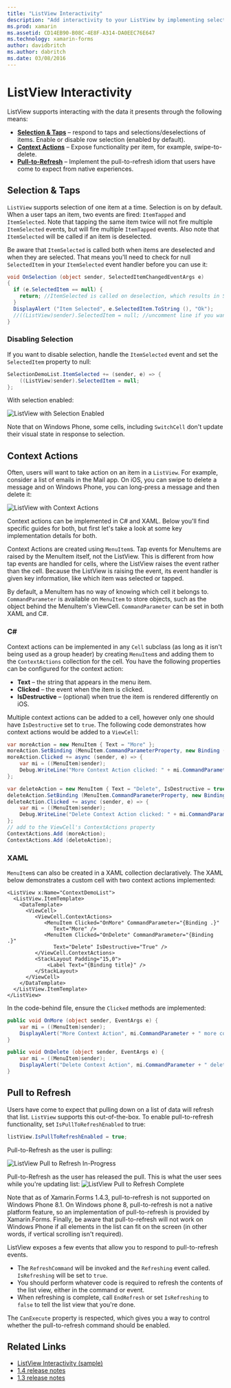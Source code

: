 ```yaml
---
title: "ListView Interactivity"
description: "Add interactivity to your ListView by implementing selections, swipe-to-delete, and pull-to-refresh."
ms.prod: xamarin
ms.assetid: CD14EB90-B08C-4E8F-A314-DA0EEC76E647
ms.technology: xamarin-forms
author: davidbritch
ms.author: dabritch
ms.date: 03/08/2016
---
```


# ListView Interactivity

ListView supports interacting with the data it presents through the following means:

- [**Selection & Taps**](#selectiontaps) &ndash; respond to taps and selections/deselections of items. Enable or disable row selection (enabled by default).
- [**Context Actions**](#Context_Actions) &ndash; Expose functionality per item, for example, swipe-to-delete.
- [**Pull-to-Refresh**](#Pull_to_Refresh) &ndash; Implement the pull-to-refresh idiom that users have come to expect from native experiences.

<a name="selectiontaps" />

## Selection & Taps
`ListView` supports selection of one item at a time. Selection is on by default. When a user taps an item, two events are fired: `ItemTapped` and `ItemSelected`. Note that tapping the same item twice will not fire multiple `ItemSelected` events, but will fire multiple `ItemTapped` events. Also note that `ItemSelected` will be called if an item is deselected.

Be aware that `ItemSelected` is called both when items are deselected and when they are selected. That means you'll need to check for null `SelectedItem` in your `ItemSelected` event handler before you can use it:

```csharp
void OnSelection (object sender, SelectedItemChangedEventArgs e)
{
  if (e.SelectedItem == null) {
    return; //ItemSelected is called on deselection, which results in SelectedItem being set to null
  }
  DisplayAlert ("Item Selected", e.SelectedItem.ToString (), "Ok");
  //((ListView)sender).SelectedItem = null; //uncomment line if you want to disable the visual selection state.
}
```

### Disabling Selection

If you want to disable selection, handle the `ItemSelected` event and set the `SelectedItem` property to null:

```csharp
SelectionDemoList.ItemSelected += (sender, e) => {
    ((ListView)sender).SelectedItem = null;
};
```

With selection enabled:

![](interactivity-images/selection-default.png "ListView with Selection Enabled")

Note that on Windows Phone, some cells, including `SwitchCell` don't update their visual state in response to selection.

<a name="Context_Actions" />

## Context Actions
Often, users will want to take action on an item in a `ListView`. For example, consider a list of emails in the Mail app. On iOS, you can swipe to delete a message and on Windows Phone, you can long-press a message and then delete it:

![](interactivity-images/context-default.png "ListView with Context Actions")

Context actions can be implemented in C# and XAML. Below you'll find specific guides for both, but first let's take a look at some key implementation details for both.

Context Actions are created using `MenuItem`s. Tap events for MenuItems are raised by the MenuItem itself, not the ListView. This is different from how tap events are handled for cells, where the ListView raises the event rather than the cell. Because the ListView is raising the event, its event handler is given key information, like which item was selected or tapped.

By default, a MenuItem has no way of knowing which cell it belongs to. `CommandParameter` is available on `MenuItem` to store objects, such as the object behind the MenuItem's ViewCell. `CommandParameter` can be set in both XAML and C#.

### C#  

Context actions can be implemented in any `Cell` subclass (as long as it isn't being used as a group header) by creating `MenuItem`s and adding them to the `ContextActions` collection for the cell. You have the following properties can be configured for the context action:

* **Text** &ndash; the string that appears in the menu item.
* **Clicked** &ndash; the event when the item is clicked.
* **IsDestructive** &ndash; (optional) when true the item is
    rendered differently on iOS.

Multiple context actions can be added to a cell, however only one should have `IsDestructive` set to `true`. The following code demonstrates how context actions would be added to a `ViewCell`:

```csharp
var moreAction = new MenuItem { Text = "More" };
moreAction.SetBinding (MenuItem.CommandParameterProperty, new Binding ("."));
moreAction.Clicked += async (sender, e) => {
    var mi = ((MenuItem)sender);
    Debug.WriteLine("More Context Action clicked: " + mi.CommandParameter);
};

var deleteAction = new MenuItem { Text = "Delete", IsDestructive = true }; // red background
deleteAction.SetBinding (MenuItem.CommandParameterProperty, new Binding ("."));
deleteAction.Clicked += async (sender, e) => {
    var mi = ((MenuItem)sender);
    Debug.WriteLine("Delete Context Action clicked: " + mi.CommandParameter);
};
// add to the ViewCell's ContextActions property
ContextActions.Add (moreAction);
ContextActions.Add (deleteAction);
```

### XAML

`MenuItem`s can also be created in a XAML collection declaratively. The XAML below demonstrates a custom cell
    with two context actions implemented:

```xaml
<ListView x:Name="ContextDemoList">
  <ListView.ItemTemplate>
    <DataTemplate>
      <ViewCell>
         <ViewCell.ContextActions>
            <MenuItem Clicked="OnMore" CommandParameter="{Binding .}"
               Text="More" />
            <MenuItem Clicked="OnDelete" CommandParameter="{Binding .}"
               Text="Delete" IsDestructive="True" />
         </ViewCell.ContextActions>
         <StackLayout Padding="15,0">
         	 <Label Text="{Binding title}" />
         </StackLayout>
      </ViewCell>
    </DataTemplate>
  </ListView.ItemTemplate>
</ListView>
```

In the code-behind file, ensure the `Clicked` methods are implemented:

```csharp
public void OnMore (object sender, EventArgs e) {
    var mi = ((MenuItem)sender);
    DisplayAlert("More Context Action", mi.CommandParameter + " more context action", "OK");
}

public void OnDelete (object sender, EventArgs e) {
    var mi = ((MenuItem)sender);
    DisplayAlert("Delete Context Action", mi.CommandParameter + " delete context action", "OK");
}
```

<a name="Pull_to_Refresh" />

## Pull to Refresh
Users have come to expect that pulling down on a list of data will refresh that list. `ListView` supports this out-of-the-box. To enable pull-to-refresh functionality, set `IsPullToRefreshEnabled` to true:

```csharp
listView.IsPullToRefreshEnabled = true;
```

Pull-to-Refresh as the user is pulling:

![](interactivity-images/refresh-start.png "ListView Pull to Refresh In-Progress")

Pull-to-Refresh as the user has released the pull. This is what the user sees while you're updating list:
![](interactivity-images/refresh-in-progress.png "ListView Pull to Refresh Complete")

Note that as of Xamarin.Forms 1.4.3, pull-to-refresh is not supported on Windows Phone 8.1. On Windows phone 8, pull-to-refresh is not a native platform feature, so an implementation of pull-to-refresh is provided by Xamarin.Forms. Finally, be aware that pull-to-refresh will not work on Windows Phone if all elements in the list can fit on the screen (in other words, if vertical scrolling isn't required).

ListView exposes a few events that allow you to respond to pull-to-refresh events.

-  The `RefreshCommand` will be invoked and the `Refreshing`
  event called. `IsRefreshing` will be set to `true`.
-  You should perform whatever code is required to
  refresh the contents of the list view, either in the command
  or event.
-  When refreshing is complete, call `EndRefresh` or
  set `IsRefreshing` to `false` to tell the list view
  that you're done.

The `CanExecute` property is respected, which gives you a way
  to control whether the pull-to-refresh command should
  be enabled.



## Related Links

- [ListView Interactivity (sample)](https://developer.xamarin.com/samples/xamarin-forms/UserInterface/ListView/interactivity)
- [1.4 release notes](http://forums.xamarin.com/discussion/35451/xamarin-forms-1-4-0-released/)
- [1.3 release notes](http://forums.xamarin.com/discussion/29934/xamarin-forms-1-3-0-released/)
